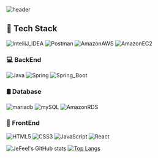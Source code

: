 ![header](https://capsule-render.vercel.app/api?height=200&color=timeGradient&type=waving&text=Welcome!%&fontAlign=25&fontAlignY=40)

## 🔧 Tech Stack 

![IntelliJ_IDEA](https://img.shields.io/badge/IntelliJ_IDEA-000000.svg?&style=for-the-badge&logo=intellijidea&logoColor=white)
![Postman](https://img.shields.io/badge/Postman-FF6C37.svg?&style=for-the-badge&logo=postman&logoColor=white)
![AmazonAWS](https://img.shields.io/badge/Amazon_AWS-232F3E.svg?&style=for-the-badge&logo=amazonaws&logoColor=white)
![AmazonEC2](https://img.shields.io/badge/Amazon_EC2-FF9900.svg?&style=for-the-badge&logo=amazonec2&logoColor=white)

### 💻 BackEnd
![Java](https://img.shields.io/badge/Java-007396.svg?&style=for-the-badge&logo=openjdk&logoColor=white)
![Spring](https://img.shields.io/badge/Spring-6DB33F.svg?&style=for-the-badge&logo=spring&logoColor=white)
![Spring_Boot](https://img.shields.io/badge/Spring_Boot-6DB33F.svg?&style=for-the-badge&logo=springboot&logoColor=white)

### 🛢 Database
![mariadb](https://img.shields.io/badge/mariadb-003545.svg?&style=for-the-badge&logo=mariadb&logoColor=white)
![mySQL](https://img.shields.io/badge/mySQL-4479A1.svg?&style=for-the-badge&logo=mysql&logoColor=white)
![AmazonRDS](https://img.shields.io/badge/Amazon_RDS-527FFF.svg?&style=for-the-badge&logo=amazonrds&logoColor=white)

### 📱 FrontEnd
![HTML5](https://img.shields.io/badge/HTML5-E34F26.svg?&style=for-the-badge&logo=html5&logoColor=white)
![CSS3](https://img.shields.io/badge/CSS3-1572B6.svg?&style=for-the-badge&logo=css3&logoColor=white)
![JavaScript](https://img.shields.io/badge/JavaScript-F7DF1E.svg?&style=for-the-badge&logo=JavaScript&logoColor=white)
![React](https://img.shields.io/badge/React-61DAFB.svg?&style=for-the-badge&logo=react&logoColor=white)


![JeFeel's GitHub stats](https://github-readme-stats.vercel.app/api?username=JeFeel&show_icons=true&theme=radical)
[![Top Langs](https://github-readme-stats.vercel.app/api/top-langs/?username=JeFeel)](https://github.com/JeFeel/github-readme-stats)

<!--
**JeFeel/JeFeel** is a ✨ _special_ ✨ repository because its `README.md` (this file) appears on your GitHub profile.

Here are some ideas to get you started:

- 🔭 I’m currently working on ...
- 🌱 I’m currently learning ...
- 👯 I’m looking to collaborate on ...
- 🤔 I’m looking for help with ...
- 💬 Ask me about ...
- 📫 How to reach me: ...
- 😄 Pronouns: ...
- ⚡ Fun fact: ...
-->
